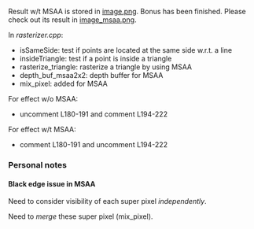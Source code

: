 Result w/t MSAA is stored in [image.png](./image.png).
Bonus has been finished. Please check out its result in [image_msaa.png](./image_msaa.png).

In _rasterizer.cpp_:
* isSameSide: test if points are located at the same side w.r.t. a line
* insideTriangle: test if a point is inside a triangle
* rasterize_triangle: rasterize a triangle by using MSAA
* depth_buf_msaa2x2: depth buffer for MSAA
* mix_pixel: added for MSAA

For effect w/o MSAA: 
* uncomment L180-191 and comment L194-222

For effect w/t MSAA: 
* comment L180-191 and uncomment L194-222

### Personal notes

#### Black edge issue in MSAA

Need to consider visibility of each super pixel _independently_.

Need to _merge_ these super pixel (mix_pixel).
